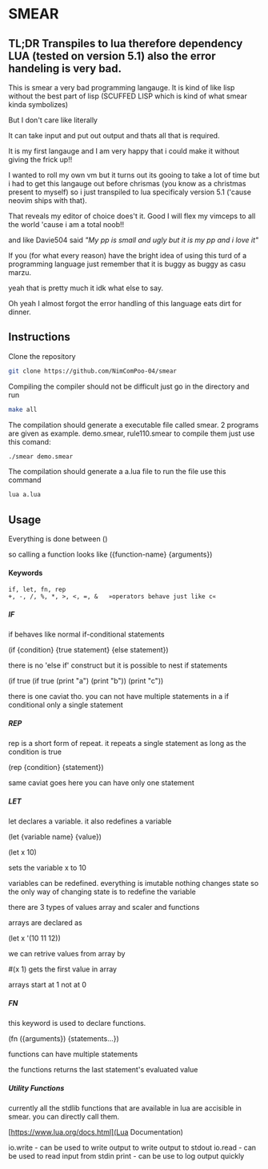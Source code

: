 # SMEAR

## TL;DR Transpiles to lua therefore dependency LUA (tested on version 5.1) also the error handeling is very bad.

This is smear a very bad programming langauge.
It is kind of like lisp without the best part of lisp
(SCUFFED LISP which is kind of what smear kinda symbolizes)

But I don't care like literally

It can take input and put out output and thats all that is
required.

It is my first langauge and I am very happy that i could make it without
giving the frick up!!

I wanted to roll my own vm but it turns out its gooing to
take a lot of time but i had to get this langauge out before 
chrismas (you know as a christmas present to myself) so i just 
transpiled to lua specificaly version 5.1 ('cause neovim ships with that).

That reveals my editor of choice does't it. Good I will flex my vimceps to 
all the world 'cause i am a total noob!!

and like Davie504 said *"My pp is small and ugly but it is my pp and i love it"*

If you (for what every reason) have the bright idea of using this
turd of a programming language just remember that it is buggy as buggy
as casu marzu.

yeah that is pretty much it idk what else to say.

Oh yeah I almost forgot the error handling of this language eats dirt
for dinner.

## Instructions

Clone the repository
```bash
git clone https://github.com/NimComPoo-04/smear
```
Compiling the compiler should not be difficult just go in the directory and run
```bash
make all
```

The compilation should generate a executable file called smear.
2 programs are given as example. demo.smear, rule110.smear
to compile them just use this comand: 
```bash
./smear demo.smear
```

The compilation should generate a a.lua file to run the file use this command
```bash
lua a.lua
```

## Usage

Everything is done between ()

so calling a function looks like ({function-name} {arguments})

#### Keywords
```
if, let, fn, rep
+, -, /, %, *, >, <, =, &   »operators behave just like c«
```

##### IF
if behaves like normal if-conditional statements

(if {condition} {true statement} {else statement})

there is no 'else if' construct but it is possible to nest if statements

(if true
    (if true
        (print "a")
	(print "b")) 
    (print "c"))

there is one caviat tho. you can not have multiple statements in a if conditional
only a single statement

##### REP

rep is a short form of repeat. it repeats a single statement as long as the condition
is true

(rep {condition} {statement})

same caviat goes here you can have only one statement

##### LET

let declares a variable. it also redefines a variable

(let {variable name} {value})

(let x 10)

sets the variable x to 10

variables can be redefined. everything is imutable nothing changes state so 
the only way of changing state is to redefine the variable

there are 3 types of values array and scaler and functions

arrays are declared as

(let x '(10 11 12))

we can retrive values from array by

\#(x 1) gets the first value in array

arrays start at 1 not at 0

##### FN

this keyword is used to declare functions.

(fn ({arguments}) {statements...})

functions can have multiple statements

the functions returns the last statement's evaluated value

##### Utility Functions

currently all the stdlib functions that are available in lua are accisible in
smear. you can directly call them.

[https://www.lua.org/docs.html](Lua Documentation)

io.write - can be used to write output to write output to stdout
io.read  - can be used to read input from stdin
print    - can be use to log output quickly
